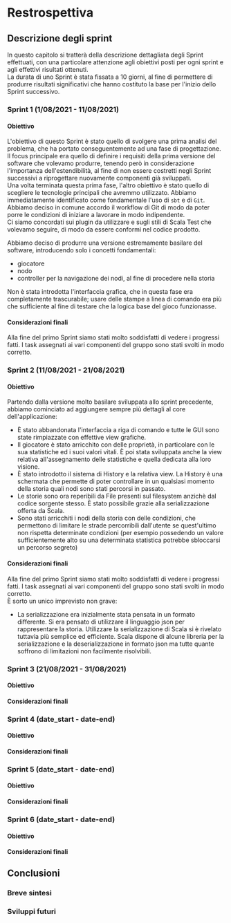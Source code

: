 # Restrospettiva
<!-- NOTA: (descrizione finale dettagliata dell'andamento dello sviluppo, del backlog, delle iterazioni; commenti finali) -->
## Descrizione degli sprint
In questo capitolo si tratterà della descrizione dettagliata degli Sprint effettuati, con una particolare attenzione agli obiettivi posti per ogni sprint e agli effettivi risultati ottenuti.  
La durata di uno Sprint è stata fissata a 10 giorni, al fine di permettere di produrre risultati significativi che hanno costituto la base per l'inizio dello Sprint successivo.

### Sprint 1 (1/08/2021 - 11/08/2021)
#### Obiettivo
L'obiettivo di questo Sprint è stato quello di svolgere una prima analisi del problema, che ha portato conseguentemente ad una fase di progettazione.  
Il focus principale era quello di definire i requisiti della prima versione del software che volevamo produrre, tenendo però in considerazione l'importanza dell'estendibilità, al fine di non essere costretti negli Sprint successivi a riprogettare nuovamente componenti già sviluppati.  
Una volta terminata questa prima fase, l'altro obiettivo è stato quello di scegliere le tecnologie principali che avremmo utilizzato. Abbiamo immediatamente identificato come fondamentale l'uso di ``sbt`` e di ``Git``. Abbiamo deciso in comune accordo il workflow di Git di modo da poter porre le condizioni di iniziare a lavorare in modo indipendente.  
Ci siamo concordati sui plugin da utilizzare e sugli stili di Scala Test che volevamo seguire, di modo da essere conformi nel codice prodotto.  

Abbiamo deciso di produrre una versione estremamente basilare del software, introducendo solo i concetti fondamentali:
- giocatore
- nodo
- controller per la navigazione dei nodi, al fine di procedere nella storia

Non è stata introdotta l'interfaccia grafica, che in questa fase era completamente trascurabile; usare delle stampe a linea di comando era più che sufficiente al fine di testare che la logica base del gioco funzionasse.
#### Considerazioni finali
Alla fine del primo Sprint siamo stati molto soddisfatti di vedere i progressi fatti. I task assegnati ai vari componenti del gruppo sono stati svolti in modo corretto.

### Sprint 2 (11/08/2021 - 21/08/2021)
#### Obiettivo
Partendo dalla versione molto basilare sviluppata allo sprint precedente, abbiamo cominciato ad aggiungere sempre più dettagli al core dell'applicazione:
- È stato abbandonata l'interfaccia a riga di comando e tutte le GUI sono state rimpiazzate con effettive view grafiche.
- Il giocatore è stato arricchito con delle proprietà, in particolare con le sua statistiche ed i suoi valori vitali. È poi stata sviluppata anche la view relativa all'assegnamento delle statistiche e quella dedicata alla loro visione.
- È stato introdotto il sistema di History e la relativa view. La History è una schermata che permette di poter controllare in un qualsiasi momento della storia quali nodi sono stati percorsi in passato.
- Le storie sono ora reperibili da File presenti sul filesystem anzichè dal codice sorgente stesso. È stato possibile grazie alla serializzazione offerta da Scala.
- Sono stati arricchiti i nodi della storia con delle condizioni, che permettono di limitare le strade percorribili dall'utente se quest'ultimo non rispetta determinate condizioni (per esempio possedendo un valore sufficientemente alto su una determinata statistica potrebbe sbloccarsi un percorso segreto)

#### Considerazioni finali
Alla fine del primo Sprint siamo stati molto soddisfatti di vedere i progressi fatti.
I task assegnati ai vari componenti del gruppo sono stati svolti in modo corretto.  
È sorto un unico imprevisto non grave:
- La serializzazione era inizialmente stata pensata in un formato differente. Si era pensato di utilizzare il linguaggio json per rappresentare la storia. Utilizzare la serializzazione di Scala si è rivelato tuttavia più semplice ed efficiente. Scala dispone di alcune libreria per la serializzazione e la deserializzazione in formato json ma tutte quante soffrono di limitazioni non facilmente risolvibili.
### Sprint 3 (21/08/2021 - 31/08/2021)
#### Obiettivo
#### Considerazioni finali
### Sprint 4 (date_start - date-end)
#### Obiettivo
#### Considerazioni finali
### Sprint 5 (date_start - date-end)
#### Obiettivo
#### Considerazioni finali
### Sprint 6 (date_start - date-end)
#### Obiettivo
#### Considerazioni finali

## Conclusioni
### Breve sintesi

### Sviluppi futuri
